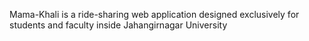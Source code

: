 Mama-Khali is a ride-sharing web application designed exclusively for students and faculty inside Jahangirnagar University
